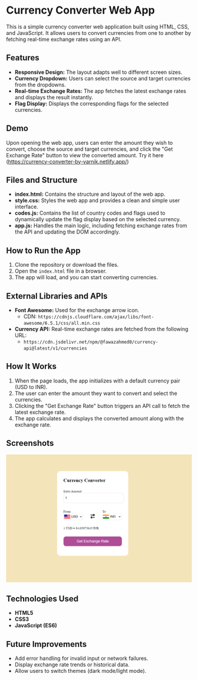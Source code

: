 # Currency Converter Web App

This is a simple currency converter web application built using HTML, CSS, and JavaScript. It allows users to convert currencies from one to another by fetching real-time exchange rates using an API.

## Features

- **Responsive Design:** The layout adapts well to different screen sizes.
- **Currency Dropdown:** Users can select the source and target currencies from the dropdowns.
- **Real-time Exchange Rates:** The app fetches the latest exchange rates and displays the result instantly.
- **Flag Display:** Displays the corresponding flags for the selected currencies.
  
## Demo

Upon opening the web app, users can enter the amount they wish to convert, choose the source and target currencies, and click the "Get Exchange Rate" button to view the converted amount.
Try it here (https://currency-converter-by-varnik.netlify.app/)

## Files and Structure

- **index.html:** Contains the structure and layout of the web app.
- **style.css:** Styles the web app and provides a clean and simple user interface.
- **codes.js:** Contains the list of country codes and flags used to dynamically update the flag display based on the selected currency.
- **app.js:** Handles the main logic, including fetching exchange rates from the API and updating the DOM accordingly.

## How to Run the App

1. Clone the repository or download the files.
2. Open the `index.html` file in a browser.
3. The app will load, and you can start converting currencies.

## External Libraries and APIs

- **Font Awesome:** Used for the exchange arrow icon.
  - CDN: `https://cdnjs.cloudflare.com/ajax/libs/font-awesome/6.5.1/css/all.min.css`
- **Currency API:** Real-time exchange rates are fetched from the following URL:
  - `https://cdn.jsdelivr.net/npm/@fawazahmed0/currency-api@latest/v1/currencies`
  
## How It Works

1. When the page loads, the app initializes with a default currency pair (USD to INR).
2. The user can enter the amount they want to convert and select the currencies.
3. Clicking the "Get Exchange Rate" button triggers an API call to fetch the latest exchange rate.
4. The app calculates and displays the converted amount along with the exchange rate.

## Screenshots

<img src="screenshots/img-1.png">

## Technologies Used

- **HTML5**
- **CSS3**
- **JavaScript (ES6)**

## Future Improvements

- Add error handling for invalid input or network failures.
- Display exchange rate trends or historical data.
- Allow users to switch themes (dark mode/light mode).
